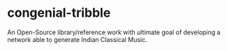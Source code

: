 # congenial-tribble
An Open-Source library/reference work with ultimate goal of developing a network able to generate Indian Classical Music.
